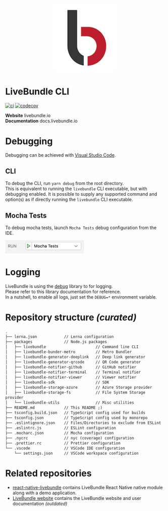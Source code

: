 <h2 align="center">
    <br>
	<img src="./assets/logo.png" alt="LiveBundle" width="200">
	<br>
</h2>

# LiveBundle CLI

[![ci][1]][2] [![codecov][3]][4]

**Website** livebundle.io\
**Documentation**  docs.livebundle.io

# Debugging

Debugging can be achieved with [Visual Studio Code][5].

## CLI

To debug the CLI, run `yarn debug` from the root directory.\
This is equivalent to running the `livebundle` CLI executable, but with debugging enabled. It is possible to supply any supported command and option(s) as if directly running the `livebundle` CLI executable.

## Mocha Tests

To debug mocha tests, launch `Mocha Tests` debug configuration from the IDE.

<img src="./assets/run-mocha-tests.png" width="250">

# Logging

LiveBundle is using the [debug][6] library to for logging.\
Please refer to this library documentation for reference.\
In a nutshell, to enable all logs, just set the `DEBUG=*` environment variable.

# Repository structure _(curated)_

```
.
├── lerna.json            // Lerna configuration
├── packages              // Node.js packages
│   ├── livebundle                      // Command line CLI
│   ├── livebundle-bunder-metro         // Metro Bundler
│   ├── livebundle-generator-deeplink   // Deep link generator
│   ├── livebundle-generator-qrcode     // QR Code generator
│   ├── livebundle-notifier-github      // GitHub notifier
│   ├── livebundle-notifier-terminal    // Terminal notifier
│   ├── livebundle-notifier-viewer      // Viewer notifier
│   ├── livebundle-sdk                  // SDK
│   ├── livebundle-storage-azure        // Azure Storage provider
│   ├── livebundle-storage-fs           // File System Storage provider
│   └── livebundle-utils                // Misc utilities
├── README.md             // This README ;)
├── tsconfig.build.json   // TypeScript config used for builds
├── tsconfig.json         // TypeScript config used by monorepo
├── .eslintignore.json    // Files/Directories to exclude from ESLint
├── .eslintrc.js          // ESLint configuration
├── .mocharc.json         // Mocha configuration
├── .nycrc                // nyc (coverage) configuration
├── .prettier.rc          // Prettier configuration
└── .vscode               // VSCode IDE configuration
    └── settings.json     // VSCode workspace configuration
```

# Related repositories

- [react-native-livebundle](https://github.com/electrode-io/react-native-livebundle) contains LiveBundle React Native native module along with a demo application.
- [LiveBundle website](https://github.com/electrode-io/livebundle-website) contains the LiveBundle website and user documentation *(outdated)*

[1]: https://github.com/electrode-io/livebundle/workflows/ci/badge.svg
[2]: https://github.com/electrode-io/livebundle/actions
[3]: https://codecov.io/gh/electrode-io/livebundle/branch/master/graph/badge.svg?token=97VWVN63G0
[4]: https://codecov.io/gh/electrode-io/livebundle
[5]: https://code.visualstudio.com/
[6]: https://www.npmjs.com/package/debug
